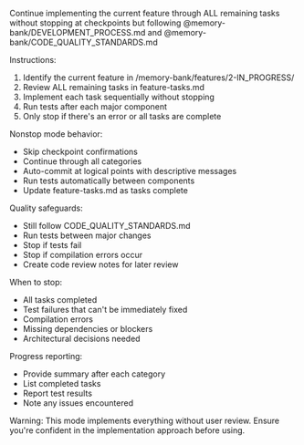 Continue implementing the current feature through ALL remaining tasks without stopping at checkpoints but following @memory-bank/DEVELOPMENT_PROCESS.md and @memory-bank/CODE_QUALITY_STANDARDS.md

Instructions:
1. Identify the current feature in /memory-bank/features/2-IN_PROGRESS/
2. Review ALL remaining tasks in feature-tasks.md
3. Implement each task sequentially without stopping
4. Run tests after each major component
5. Only stop if there's an error or all tasks are complete

Nonstop mode behavior:
- Skip checkpoint confirmations
- Continue through all categories
- Auto-commit at logical points with descriptive messages
- Run tests automatically between components
- Update feature-tasks.md as tasks complete

Quality safeguards:
- Still follow CODE_QUALITY_STANDARDS.md
- Run tests between major changes
- Stop if tests fail
- Stop if compilation errors occur
- Create code review notes for later review

When to stop:
- All tasks completed
- Test failures that can't be immediately fixed
- Compilation errors
- Missing dependencies or blockers
- Architectural decisions needed

Progress reporting:
- Provide summary after each category
- List completed tasks
- Report test results
- Note any issues encountered

Warning: This mode implements everything without user review. Ensure you're confident in the implementation approach before using.